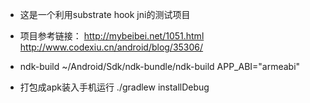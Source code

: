 * 这是一个利用substrate hook jni的测试项目

* 项目参考链接：
http://mybeibei.net/1051.html
http://www.codexiu.cn/android/blog/35306/

* ndk-build
~/Android/Sdk/ndk-bundle/ndk-build APP_ABI="armeabi"

* 打包成apk装入手机运行
./gradlew installDebug
